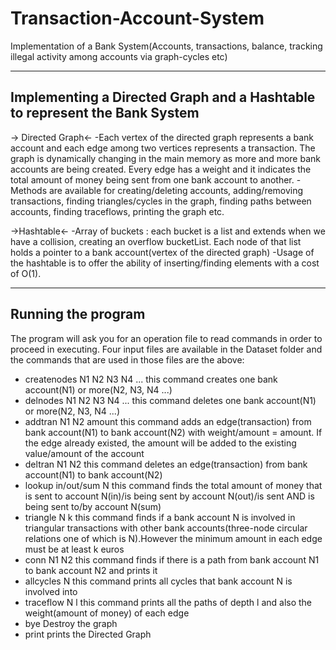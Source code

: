 # Transaction-Account-System
Implementation of a Bank System(Accounts, transactions, balance, tracking illegal activity among accounts via graph-cycles etc)

--------------------------------------------------------------------------
Implementing a Directed Graph and a Hashtable to represent the Bank System
--------------------------------------------------------------------------
-> Directed Graph<-
-Each vertex of the directed graph represents a bank account and each edge among two vertices represents a transaction. The graph is  dynamically changing in the main memory as more and more bank accounts are being created. Every edge has a weight and it indicates the total amount of money being sent from one bank account to another.
-Methods are available for creating/deleting accounts, adding/removing transactions, finding triangles/cycles in the graph, finding paths between accounts, finding traceflows, printing the graph etc.

->Hashtable<-
-Array of buckets : each bucket is a list and extends when we have a collision, creating an overflow bucketList. Each node of that list holds a pointer to a bank account(vertex of the directed graph)
-Usage of the hashtable is to offer the ability of inserting/finding elements with a cost of O(1).

-------------------
Running the program
-------------------
The program will ask you for an operation file to read commands in order to proceed in executing. Four input files are available
in the Dataset folder and the commands that are used in those files are the above:
- createnodes N1 N2 N3 N4 ...
this command creates one bank account(N1) or more(N2, N3, N4 ...)
- delnodes N1 N2 N3 N4 ...
this command deletes one bank account(N1) or more(N2, N3, N4 ...)
- addtran N1 N2 amount
this command adds an edge(transaction) from bank account(N1) to bank account(N2) with weight/amount = amount. If the edge already existed, the amount will be added to the existing value/amount of the account
- deltran N1 N2
this command deletes an edge(transaction) from bank account(N1) to bank account(N2)
- lookup in/out/sum N
this command finds the total amount of money that is sent to account N(in)/is being sent by account N(out)/is sent AND is being sent to/by account N(sum)
- triangle N k
this command finds if a bank account N is involved in triangular transactions with other bank accounts(three-node circular relations one of which is N).However the minimum amount in each edge must be at least k euros
- conn N1 N2
this command finds if there is a path from bank account N1 to bank account N2 and prints it
- allcycles N
this command prints all cycles that bank account N is involved into
- traceflow N l
this command prints all the paths of depth l and also the weight(amount of money) of each edge
- bye
Destroy the graph
- print
prints the Directed Graph
